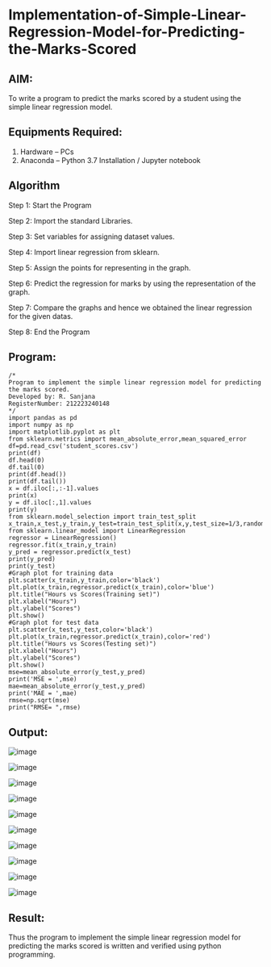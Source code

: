 # Implementation-of-Simple-Linear-Regression-Model-for-Predicting-the-Marks-Scored

## AIM:
To write a program to predict the marks scored by a student using the simple linear regression model.

## Equipments Required:
1. Hardware – PCs
2. Anaconda – Python 3.7 Installation / Jupyter notebook

## Algorithm
Step 1: Start the Program

Step 2: Import the standard Libraries.

Step 3: Set variables for assigning dataset values.

Step 4: Import linear regression from sklearn.

Step 5: Assign the points for representing in the graph.

Step 6: Predict the regression for marks by using the representation of the graph.

Step 7: Compare the graphs and hence we obtained the linear regression for the given datas. 

Step 8: End the Program

## Program:
```
/*
Program to implement the simple linear regression model for predicting the marks scored.
Developed by: R. Sanjana
RegisterNumber: 212223240148
*/
import pandas as pd
import numpy as np
import matplotlib.pyplot as plt
from sklearn.metrics import mean_absolute_error,mean_squared_error
df=pd.read_csv('student_scores.csv')
print(df)
df.head(0)
df.tail(0)
print(df.head())
print(df.tail())
x = df.iloc[:,:-1].values
print(x)
y = df.iloc[:,1].values
print(y)
from sklearn.model_selection import train_test_split
x_train,x_test,y_train,y_test=train_test_split(x,y,test_size=1/3,random_state=0)
from sklearn.linear_model import LinearRegression
regressor = LinearRegression()
regressor.fit(x_train,y_train)
y_pred = regressor.predict(x_test)
print(y_pred)
print(y_test)
#Graph plot for training data
plt.scatter(x_train,y_train,color='black')
plt.plot(x_train,regressor.predict(x_train),color='blue')
plt.title("Hours vs Scores(Training set)")
plt.xlabel("Hours")
plt.ylabel("Scores")
plt.show()
#Graph plot for test data
plt.scatter(x_test,y_test,color='black')
plt.plot(x_train,regressor.predict(x_train),color='red')
plt.title("Hours vs Scores(Testing set)")
plt.xlabel("Hours")
plt.ylabel("Scores")
plt.show()
mse=mean_absolute_error(y_test,y_pred)
print('MSE = ',mse)
mae=mean_absolute_error(y_test,y_pred)
print('MAE = ',mae)
rmse=np.sqrt(mse)
print("RMSE= ",rmse)

```

## Output:
![image](https://github.com/user-attachments/assets/d5e9a552-6a47-4156-8185-89497356b603)

![image](https://github.com/user-attachments/assets/3510adf3-9266-4fde-a5ee-1f87d33508cd)

![image](https://github.com/user-attachments/assets/b65955c7-4f8e-4f20-986c-6e21d0ed4b43)

![image](https://github.com/user-attachments/assets/dddbafae-eed6-439b-9c78-caaa459e2f81)

![image](https://github.com/user-attachments/assets/0427bebc-b39b-4345-90dc-4daafbca3d72)

![image](https://github.com/user-attachments/assets/0e7c38a0-9dff-4a3f-9f4a-384b2170d6ab)

![image](https://github.com/user-attachments/assets/a0ff0bd6-f19b-4c7d-b500-316a47ebe2a0)

![image](https://github.com/user-attachments/assets/63bb195d-a859-4694-a6cd-bcecaefc53d9)

![image](https://github.com/user-attachments/assets/b05459c2-5061-4277-bb98-779d8ae1af96)

![image](https://github.com/user-attachments/assets/3eb88a00-d0b9-4edf-8ff6-2dc8c90db2c6)





## Result:
Thus the program to implement the simple linear regression model for predicting the marks scored is written and verified using python programming.
